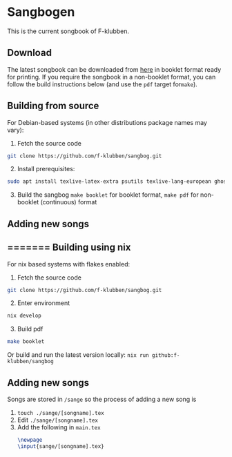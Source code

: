 # Sangbogen

This is the current songbook of F-klubben.

## Download

The latest songbook can be downloaded from [here](https://github.com/f-klubben/sangbog/releases/latest/download/sangbog.pdf) in booklet format ready for printing. If you require the songbook in a non-booklet format, you can follow the build instructions below (and use the `pdf` target for`make`).

## Building from source

For Debian-based systems (in other distributions package names may vary):

1. Fetch the source code

```sh
git clone https://github.com/f-klubben/sangbog.git
```

2. Install prerequisites:

```sh
sudo apt install texlive-latex-extra psutils texlive-lang-european ghostscript
```

3. Build the sangbog
   `make booklet` for booklet format, `make pdf` for non-booklet (continuous) format

## Adding new songs


=======
Building using nix
-------------
For nix based systems with flakes enabled:
1. Fetch the source code
```sh 
git clone https://github.com/f-klubben/sangbog.git
```
2. Enter environment
```sh
nix develop
```
3. Build pdf
```sh
make booklet
```
Or build and run the latest version locally: `nix run github:f-klubben/sangbog`

Adding new songs
-------------

Songs are stored in `/sange` so the process of adding a new song is

1. `touch ./sange/[songname].tex`
2. Edit `./sange/[songname].tex`
3. Add the following in `main.tex`
   ```latex
   \newpage
   \input{sange/[songname].tex}
   ```
